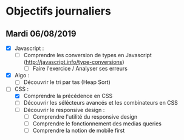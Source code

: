 # Objectifs journaliers

## Mardi 06/08/2019

* [x] Javascript :
  * [ ] Comprendre les conversion de types en Javascript (http://javascript.info/type-conversions)
    * [ ] Faire l'exercice / Analyser ses erreurs

* [x] Algo : 
  * [ ] Découvrir le tri par tas (Heap Sort)

* [ ] CSS : 
    * [x] Comprendre la précédence en CSS
    * [ ] Découvrir les sélécteurs avancés et les combinateurs en CSS
    * [ ] Découvrir le responsive design :
        * [ ] Comprendre l'utilité du responsive design
        * [ ] Comprendre le fonctionnement des medias queries
        * [ ] Comprendre la notion de mobile first
